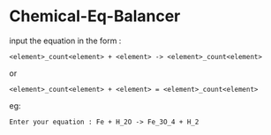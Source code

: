 # Chemical-Eq-Balancer

input the equation in the form :

`<element>_count<element> + <element> -> <element>_count<element>`

or 

`<element>_count<element> + <element> = <element>_count<element>`

eg:

``Enter your equation :
Fe + H_2O -> Fe_3O_4 + H_2``
